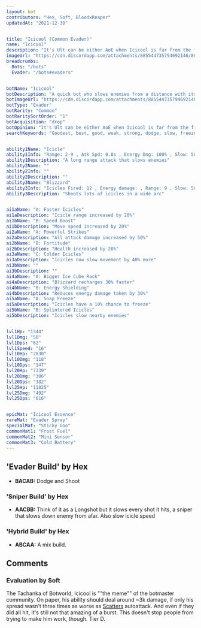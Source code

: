 ```yaml
---
layout: bot
contributors: "Hex, Soft, BloodxReaper"
updatedAt: "2021-12-30"


title: "Icicool (Common Evader)"
name: "Icicool"
description: "It's Ult can be either AoE when Icicool is far from the fight, or one of the most terrifying source of damage if the enemy is close enough to take all the icicles.  \n- Speciality: Slows from afar and kills up-close\n- Counters: will lose most 1v1 vs any bot at range\n- Notes: S+ tier meme potential"
imageUrl: "https://cdn.discordapp.com/attachments/885544735794692146/885547414713425970/icicool.png"
breadcrumbs:
  Bots: "/bots"
  Evader: "/bots#evaders"


botName: "Icicool"
botDescription: "A quick bot who slows enemies from a distance with its icicle shots."
botImageUrl: "https://cdn.discordapp.com/attachments/885544735794692146/885547414713425970/icicool.png"
botType: "Evader"
botRarity: "Common"
botRaritySortOrder: "1"
botAcquisition: "drop"
botOpinion: "It's Ult can be either AoE when Icicool is far from the fight, or one of the most terrifying source of damage if the enemy is close enough to take all the icicles.  "
searchKeywords: "Goodest, best, good, weak, strong, dodge, slow, freeze, evader, common, icicool, supremacy, epic, bestest"


ability1Name: "Icicle"
ability1Info: "Range: 2-9 , Atk Spd: 0.8s , Energy Dmg: 100% , Slow: 50%"
ability1Description: "A long range attack that slows enemies"
ability2Name: ""
ability2Info: ""
ability2Description: ""
ability3Name: "Blizzard"
ability3Info: "Icicles Fired: 12 , Energy damage: , Range: 9 , Slow: 50% , Cooldown: 10s"
ability3Description: "Shoots lots of icicles in a wide arc"


ai1aName: "A: Faster Icicles"
ai1aDescription: "Icicle range increased by 20%"
ai1bName: "B: Speed Boost"
ai1bDescription: "Move speed increased by 20%"
ai2aName: "A: Powerful Strikes"
ai2aDescription: "All attack damage increased by 50%"
ai2bName: "B: Fortitude"
ai2bDescription: "Health increased by 20%"
ai3aName: "C: Colder Icicles"
ai3aDescription: "Icicles now slow movement by 40% more"
ai3bName: ""
ai3bDescription: ""
ai4aName: "A: Bigger Ice Cube Rack"
ai4aDescription: "Blizzard recharges 30% faster"
ai4bName: "B: Energy Shielding"
ai4bDescription: "Reduces energy damage taken by 30%"
ai5aName: "A: Snap Freeze"
ai5aDescription: "Icicles have a 10% chance to freeze"
ai5bName: "B: Splintered Icicles"
ai5bDescription: "Icicles slow nearby enemies"


lvl1Hp: "1344"
lvl1Dmg: "50"
lvl1Dps: "62"
lvl1Speed: "16"
lvl10Hp: "2830"
lvl10Dmg: "118"
lvl10Dps: "147"
lvl20Hp: "7339"
lvl20Dmg: "306"
lvl20Dps: "382"
lvl25Hp: "11825"
lvl25Dmg: "492"
lvl25Dps: "616"


epicMat: "Icicool Essence"
rareMat: "Evader Spray"
specialMat: "Sticky Goo"
commonMat1: "Frost Fuel"
commonMat2: "Mini Sensor"
commonMat3: "Cold Battery"
---
```


## 'Evader Build' by Hex 
- **BACAB:** Dodge and Shoot

### 'Sniper Build' by Hex
- **AACBB:** Think of it as a Longshot but it slows every shot it hits, a sniper that slows down enemy from afar. Also slow icicle speed

### 'Hybrid Build' by Hex
- **ABCAA:** A mix build.

## Comments

### Evaluation by Soft
The Tachanka of Botworld, Icicool is ""the meme"" of the botmaster community. On paper, his ability should deal around ~3k damage, if only his spread wasn't three times as worse as [Scatters](/scatter) autoattack. And even if they did all hit, it's still not that amazing of a burst. This doesn't stop people from trying to make him work, though. Tier D.

